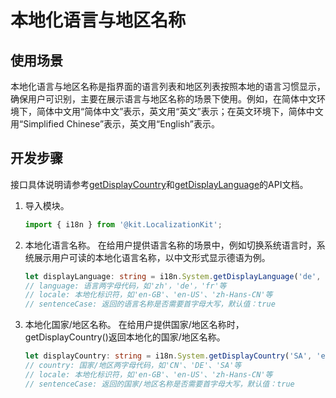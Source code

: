 # 本地化语言与地区名称


## 使用场景

本地化语言与地区名称是指界面的语言列表和地区列表按照本地的语言习惯显示，确保用户可识别，主要在展示语言与地区名称的场景下使用。例如，在简体中文环境下，简体中文用“简体中文”表示，英文用“英文”表示；在英文环境下，简体中文用“Simplified Chinese”表示，英文用“English”表示。


## 开发步骤

接口具体说明请参考[getDisplayCountry](../reference/apis-localization-kit/js-apis-i18n.md#getdisplaycountry9)和[getDisplayLanguage](../reference/apis-localization-kit/js-apis-i18n.md#getdisplaylanguage9)的API文档。

1. 导入模块。
   ```ts
   import { i18n } from '@kit.LocalizationKit';
   ```

2. 本地化语言名称。
   在给用户提供语言名称的场景中，例如切换系统语言时，系统展示用户可读的本地化语言名称，以中文形式显示德语为例。
   ```ts
   let displayLanguage: string = i18n.System.getDisplayLanguage('de', 'zh-Hans-CN'); // displayLanguage = '德文'
   // language: 语言两字母代码，如'zh'，'de'，'fr'等
   // locale: 本地化标识符，如'en-GB'、'en-US'、'zh-Hans-CN'等
   // sentenceCase: 返回的语言名称是否需要首字母大写，默认值：true
   ```

3. 本地化国家/地区名称。
   在给用户提供国家/地区名称时，getDisplayCountry()返回本地化的国家/地区名称。
   ```ts
   let displayCountry: string = i18n.System.getDisplayCountry('SA', 'en-GB'); // displayCountry = 'Saudi Arabia'
   // country: 国家/地区两字母代码，如'CN'、'DE'、'SA'等
   // locale: 本地化标识符，如'en-GB'、'en-US'、'zh-Hans-CN'等
   // sentenceCase: 返回的国家/地区名称是否需要首字母大写，默认值：true
   ```
